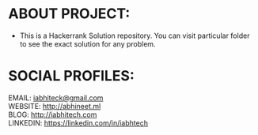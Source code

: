 # ABOUT PROJECT:
* This is a Hackerrank Solution repository. You can visit particular folder to see the exact solution for any problem.

# SOCIAL PROFILES:

EMAIL: iabhiteck@gmail.com<br>
WEBSITE: http://abhineet.ml<br>
BLOG: http://iabhitech.com<br>
LINKEDIN: https://linkedin.com/in/iabhtech<br>
